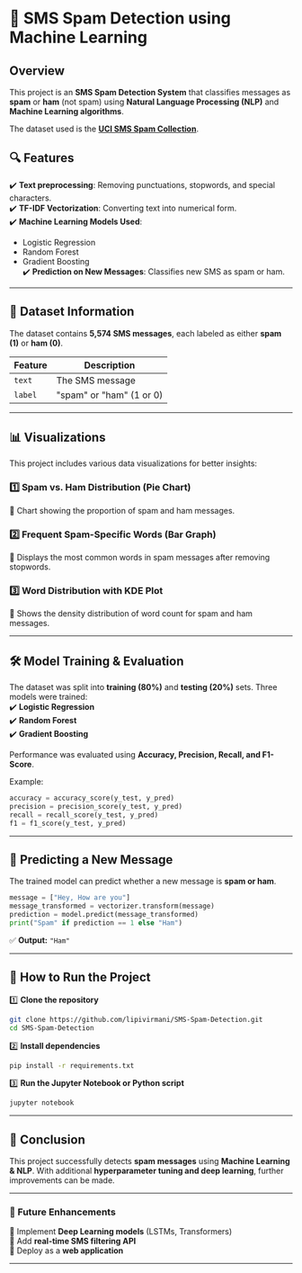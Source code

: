 
# **📩 SMS Spam Detection using Machine Learning**  

## **Overview**  
This project is an **SMS Spam Detection System** that classifies messages as **spam** or **ham** (not spam) using **Natural Language Processing (NLP)** and **Machine Learning algorithms**.  

The dataset used is the **[UCI SMS Spam Collection](https://www.kaggle.com/datasets/uciml/sms-spam-collection-dataset)**.  

## **🔍 Features**  
✔️ **Text preprocessing**: Removing punctuations, stopwords, and special characters.  
✔️ **TF-IDF Vectorization**: Converting text into numerical form.  
✔️ **Machine Learning Models Used**:  
   - Logistic Regression  
   - Random Forest  
   - Gradient Boosting  
✔️ **Prediction on New Messages**: Classifies new SMS as spam or ham.  

---

## **📂 Dataset Information**  
The dataset contains **5,574 SMS messages**, each labeled as either **spam (1)** or **ham (0)**.  

| Feature | Description |  
|---------|------------|  
| `text` | The SMS message |  
| `label` | "spam" or "ham" (1 or 0) |  

---

## **📊 Visualizations**  
This project includes various data visualizations for better insights:  

### **1️⃣ Spam vs. Ham Distribution (Pie Chart)**  
📌 Chart showing the proportion of spam and ham messages.  


### **2️⃣ Frequent Spam-Specific Words (Bar Graph)**  
📌 Displays the most common words in spam messages after removing stopwords.  


### **3️⃣ Word Distribution with KDE Plot**  
📌 Shows the density distribution of word count for spam and ham messages.  


---

## **🛠 Model Training & Evaluation**  
The dataset was split into **training (80%)** and **testing (20%)** sets. Three models were trained:  
✔️ **Logistic Regression**  
✔️ **Random Forest**  
✔️ **Gradient Boosting**  

Performance was evaluated using **Accuracy, Precision, Recall, and F1-Score**.

Example:  
```python
accuracy = accuracy_score(y_test, y_pred)
precision = precision_score(y_test, y_pred)
recall = recall_score(y_test, y_pred)
f1 = f1_score(y_test, y_pred)
```

---

## **🔮 Predicting a New Message**  
The trained model can predict whether a new message is **spam or ham**.  

```python
message = ["Hey, How are you"]
message_transformed = vectorizer.transform(message)
prediction = model.predict(message_transformed)
print("Spam" if prediction == 1 else "Ham")
```
✅ **Output:** `"Ham"`  

---

## **📌 How to Run the Project**  
1️⃣ **Clone the repository**  
```bash
git clone https://github.com/lipivirmani/SMS-Spam-Detection.git
cd SMS-Spam-Detection
```
2️⃣ **Install dependencies**  
```bash
pip install -r requirements.txt
```
3️⃣ **Run the Jupyter Notebook or Python script**  
```bash
jupyter notebook
```

---

## **📜 Conclusion**  
This project successfully detects **spam messages** using **Machine Learning & NLP**. With additional **hyperparameter tuning and deep learning**, further improvements can be made.  

---

### **🚀 Future Enhancements**  
🔹 Implement **Deep Learning models** (LSTMs, Transformers)  
🔹 Add **real-time SMS filtering API**  
🔹 Deploy as a **web application**  

---
